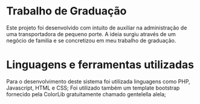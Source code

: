 # Trabalho de Graduação

Este projeto foi desenvolvido com intuito de auxiliar na administração de uma transportadora de pequeno porte. A ideia surgiu através de um negócio de familia e se concretizou em meu trabalho de graduação.

# Linguagens e ferramentas utilizadas

Para o desenvolvimento deste sistema foi utilizada linguagens como PHP, Javascript, HTML e CSS;
Foi utilizado também um template bootstrap fornecido pela ColorLib gratuitamente chamado gentelella alela;
